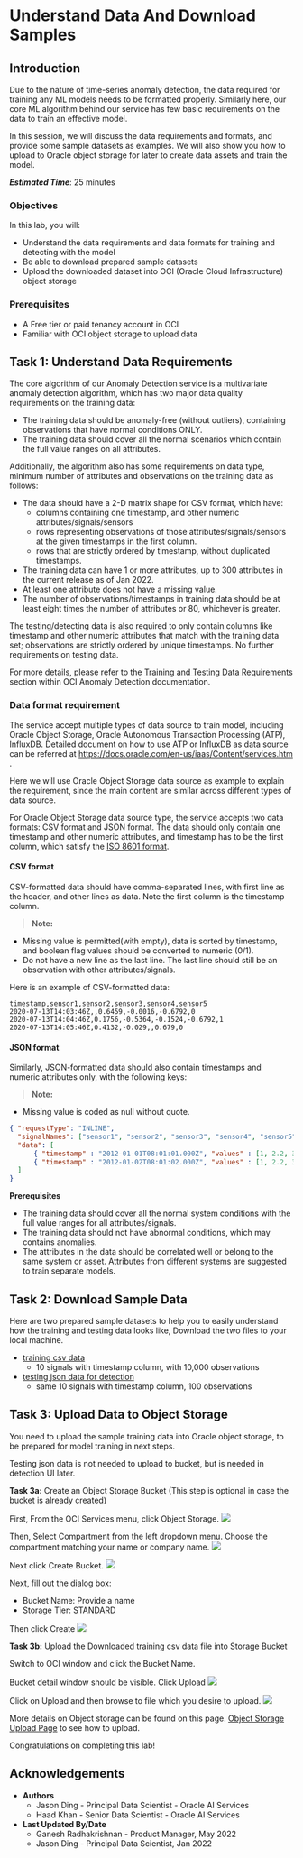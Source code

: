 #  Understand Data And Download Samples

## Introduction

Due to the nature of time-series anomaly detection, the data required for training any ML models needs to be formatted properly. Similarly here, our core ML algorithm behind our service has few basic requirements on the data to train an effective model.

In this session, we will discuss the data requirements and formats, and provide some sample datasets as examples. We will also show you how to upload to Oracle object storage for later to create data assets and train the model.

***Estimated Time***: 25 minutes

### Objectives

In this lab, you will:
- Understand the data requirements and data formats for training and detecting with the model
- Be able to download prepared sample datasets
- Upload the downloaded dataset into OCI (Oracle Cloud Infrastructure) object storage

### Prerequisites

- A Free tier or paid tenancy account in OCI
- Familiar with OCI object storage to upload data

## Task 1: Understand Data Requirements

The core algorithm of our Anomaly Detection service is a multivariate anomaly detection algorithm, which has two major data quality requirements on the training data:

* The training data should be anomaly-free (without outliers), containing observations that have normal conditions ONLY.
* The training data should cover all the normal scenarios which contain the full value ranges on all attributes.

Additionally, the algorithm also has some requirements on data type, minimum number of attributes and observations on the training data as follows:

* The data should have a 2-D matrix shape for CSV format, which have:
    - columns containing one timestamp, and other numeric attributes/signals/sensors
    - rows representing observations of those attributes/signals/sensors at the given timestamps in the first column.
    - rows that are strictly ordered by timestamp, without duplicated timestamps.
* The training data can have 1 or more attributes, up to 300 attributes in the current release as of Jan 2022.
* At least one attribute does not have a missing value.
* The number of observations/timestamps in training data should be at least eight times the number of attributes or 80, whichever is greater.

The testing/detecting data is also required to only contain columns like timestamp and other numeric attributes that match with the training data set; observations are strictly ordered by unique timestamps. No further requirements on testing data.

For more details, please refer to the [Training and Testing Data Requirements](https://docs.oracle.com/en-us/iaas/Content/anomaly/using/data-require.htm) section within OCI Anomaly Detection documentation.

### Data format requirement

The service accept multiple types of data source to train model, including Oracle Object Storage, Oracle Autonomous Transaction Processing (ATP), InfluxDB. Detailed document on how to use ATP or InfluxDB as data source can be referred at https://docs.oracle.com/en-us/iaas/Content/services.htm .

Here we will use Oracle Object Storage data source as example to explain the requirement, since the main content are similar across different types of data source.

For Oracle Object Storage data source type, the service accepts two data formats: CSV format and JSON format. The data should only contain one timestamp and other numeric attributes, and timestamp has to be the first column, which satisfy the [ISO 8601 format](https://en.wikipedia.org/wiki/ISO_8601).

#### CSV format
CSV-formatted data should have comma-separated lines, with first line as the header, and other lines as data. Note the first column is the timestamp column.

> **Note:**
* Missing value is permitted(with empty), data is sorted by timestamp, and boolean flag values should be converted to numeric (0/1).
* Do not have a new line as the last line. The last line should still be an observation with other attributes/signals.

Here is an example of CSV-formatted data:
```csv
timestamp,sensor1,sensor2,sensor3,sensor4,sensor5
2020-07-13T14:03:46Z,,0.6459,-0.0016,-0.6792,0
2020-07-13T14:04:46Z,0.1756,-0.5364,-0.1524,-0.6792,1
2020-07-13T14:05:46Z,0.4132,-0.029,,0.679,0
```

#### JSON format

Similarly, JSON-formatted data should also contain timestamps and numeric attributes only, with the following keys:

> **Note:**
* Missing value is coded as null without quote.

```json
{ "requestType": "INLINE",
  "signalNames": ["sensor1", "sensor2", "sensor3", "sensor4", "sensor5", "sensor6", "sensor7", "sensor8", "sensor9", "sensor10"],
  "data": [
      { "timestamp" : "2012-01-01T08:01:01.000Z", "values" : [1, 2.2, 3, 1, 2.2, 3, 1, 2.2, null, 4] },
      { "timestamp" : "2012-01-02T08:01:02.000Z", "values" : [1, 2.2, 3, 1, 2.2, 3, 1, 2.2, 3, null] }
  ]
}
```

**Prerequisites**
* The training data should cover all the normal system conditions with the full value ranges for all attributes/signals.
* The training data should not have abnormal conditions, which may contains anomalies.
* The attributes in the data should be correlated well or belong to the same system or asset. Attributes from different systems are suggested to train separate models.

## Task 2: Download Sample Data

Here are two prepared sample datasets to help you to easily understand how the training and testing data looks like, Download the two files to your local machine.

* [training csv data](../files/demo-training-data.csv)
    - 10 signals with timestamp column, with 10,000 observations
* <a href="../files/demo-testing-data.json" target="_blank" download>testing json data for detection</a>
    - same 10 signals with timestamp column, 100 observations

## Task 3: Upload Data to Object Storage

You need to upload the sample training data into Oracle object storage, to be prepared for model training in next steps.

Testing json data is not needed to upload to bucket, but is needed in detection UI later.

**Task 3a:** Create an Object Storage Bucket (This step is optional in case the bucket is already created)

First, From the OCI Services menu, click Object Storage.
![](../images/cloudstoragebucket.png " ")

Then, Select Compartment from the left dropdown menu. Choose the compartment matching your name or company name.
![](../images/createCompartment.png " ")

Next click Create Bucket.
![](../images/createbucketbutton.png " ")

Next, fill out the dialog box:
* Bucket Name: Provide a name <br/>
* Storage Tier: STANDARD

Then click Create
![](../images/pressbucketbutton.png " ")

**Task 3b:** Upload the Downloaded training csv data file into Storage Bucket

Switch to OCI window and click the Bucket Name.

Bucket detail window should be visible. Click Upload
![](../images/bucketdetail.png " ")

Click on Upload and then browse to file which you desire to upload.
![](../images/upload-sample-file.png " ")

More details on Object storage can be found on this page. [Object Storage Upload Page](https://oracle-livelabs.github.io/oci-core/object-storage/workshops/freetier/index.html?lab=object-storage) to see how to upload.

Congratulations on completing this lab!

## Acknowledgements

* **Authors**
    * Jason Ding - Principal Data Scientist - Oracle AI Services
    * Haad Khan - Senior Data Scientist - Oracle AI Services
* **Last Updated By/Date**
    * Ganesh Radhakrishnan - Product Manager, May 2022
    * Jason Ding - Principal Data Scientist, Jan 2022

